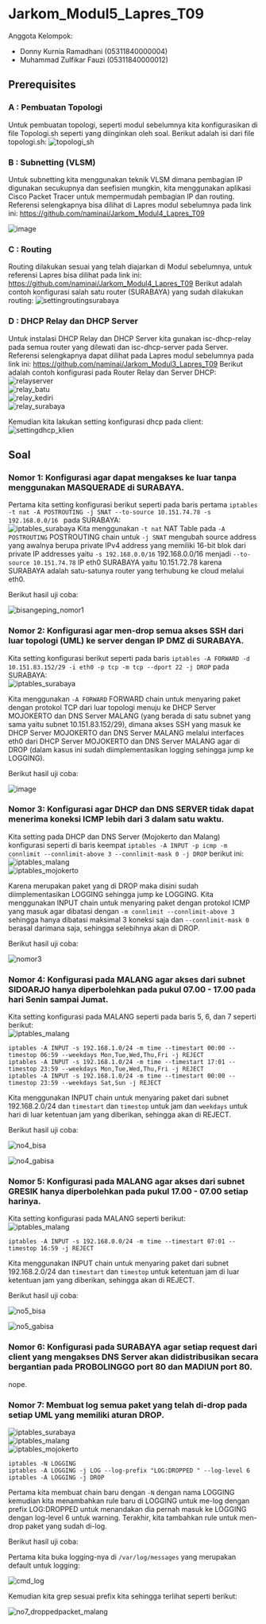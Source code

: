 # Jarkom_Modul5_Lapres_T09
Anggota Kelompok:
- Donny Kurnia Ramadhani (05311840000004)  
- Muhammad Zulfikar Fauzi (05311840000012)  

## Prerequisites
### A : Pembuatan Topologi
Untuk pembuatan topologi, seperti modul sebelumnya kita konfigurasikan di file Topologi.sh seperti yang diinginkan oleh soal. Berikut adalah isi dari file topologi.sh:
![topologi_sh](https://user-images.githubusercontent.com/61267430/103164636-700dee00-4840-11eb-948a-464089170703.PNG) 

### B : Subnetting (VLSM)
Untuk subnetting kita menggunakan teknik VLSM dimana pembagian IP digunakan secukupnya dan seefisien mungkin, kita menggunakan aplikasi Cisco Packet Tracer untuk mempermudah pembagian IP dan routing. Referensi selengkapnya bisa dilihat di Lapres modul sebelumnya pada link ini: https://github.com/naminai/Jarkom_Modul4_Lapres_T09

![image](https://user-images.githubusercontent.com/61267430/103167050-6db88d80-485a-11eb-8026-275088193bb9.png)

### C : Routing
Routing dilakukan sesuai yang telah diajarkan di Modul sebelumnya, untuk referensi Lapres bisa dilihat pada link ini: https://github.com/naminai/Jarkom_Modul4_Lapres_T09
Berikut adalah contoh konfigurasi salah satu router (SURABAYA) yang sudah dilakukan routing: 
![settingroutingsurabaya](https://user-images.githubusercontent.com/61267430/103164658-c0854b80-4840-11eb-88d5-6fb8df26c007.PNG)

### D : DHCP Relay dan DHCP Server
Untuk instalasi DHCP Relay dan DHCP Server kita gunakan isc-dhcp-relay pada semua router yang dilewati dan isc-dhcp-server pada Server. Referensi selengkapnya dapat dilihat pada Lapres modul sebelumnya pada link ini: https://github.com/naminai/Jarkom_Modul3_Lapres_T09
Berikut adalah contoh konfigurasi pada Router Relay dan Server DHCP:  
![relayserver](https://user-images.githubusercontent.com/61267430/103164678-f1658080-4840-11eb-91d8-1d5a3f5dcc97.PNG)  
![relay_batu](https://user-images.githubusercontent.com/61267430/103164679-f296ad80-4840-11eb-934a-c753e36c4f02.PNG)  
![relay_kediri](https://user-images.githubusercontent.com/61267430/103164680-f32f4400-4840-11eb-8f0b-f3ca4f48873e.PNG)  
![relay_surabaya](https://user-images.githubusercontent.com/61267430/103164682-f3c7da80-4840-11eb-8d53-c14168b35ec8.PNG)  

Kemudian kita lakukan setting konfigurasi dhcp pada client:  
![settingdhcp_klien](https://user-images.githubusercontent.com/61267430/103164706-3b4e6680-4841-11eb-9314-51062846cfa0.PNG)

## Soal
### Nomor 1: Konfigurasi agar dapat mengakses ke luar tanpa menggunakan MASQUERADE di SURABAYA.
Pertama kita setting konfigurasi berikut seperti pada baris pertama `iptables -t nat -A POSTROUTING -j SNAT --to-source 10.151.74.78 -s 192.168.0.0/16 ` pada SURABAYA:  
![iptables_surabaya](https://user-images.githubusercontent.com/61267430/103164774-f70f9600-4841-11eb-9231-e913de2f8d7e.PNG) 
Kita menggunakan `-t nat` NAT Table pada `-A POSTROUTING` POSTROUTING chain untuk `-j SNAT` mengubah source address yang awalnya berupa private IPv4 address yang memiliki 16-bit blok dari private IP addresses yaitu `-s 192.168.0.0/16` 192.168.0.0/16 menjadi `--to-source 10.151.74.78` IP eth0 SURABAYA yaitu 10.151.72.78 karena SURABAYA adalah satu-satunya router yang terhubung ke cloud melalui eth0.

Berikut hasil uji coba: 

![bisangeping_nomor1](https://user-images.githubusercontent.com/61267430/103166767-ecf89200-4857-11eb-8b58-cbf4f52267ba.PNG)  

### Nomor 2: Konfigurasi agar men-drop semua akses SSH dari luar topologi (UML) ke server dengan IP DMZ di SURABAYA.
Kita setting konfigurasi berikut seperti pada baris `iptables -A FORWARD -d 10.151.83.152/29 -i eth0 -p tcp -m tcp --dport 22 -j DROP` pada SURABAYA:   
![iptables_surabaya](https://user-images.githubusercontent.com/61267430/103164774-f70f9600-4841-11eb-9231-e913de2f8d7e.PNG)  

Kita menggunakan `-A FORWARD` FORWARD chain untuk menyaring paket dengan protokol TCP dari luar topologi menuju ke DHCP Server MOJOKERTO dan DNS Server MALANG (yang berada di satu subnet yang sama yaitu subnet 10.151.83.152/29), dimana akses SSH yang masuk ke DHCP Server MOJOKERTO dan DNS Server MALANG melalui interfaces eth0 dari DHCP Server MOJOKERTO dan DNS Server MALANG agar di DROP (dalam kasus ini sudah diimplementasikan logging sehingga jump ke LOGGING).

Berikut hasil uji coba:   

![image](https://user-images.githubusercontent.com/61267430/103166964-b7ed3f00-4859-11eb-9619-f0baeab8adb6.png) 

### Nomor 3: Konfigurasi agar DHCP dan DNS SERVER tidak dapat menerima koneksi ICMP lebih dari 3 dalam satu waktu.
Kita setting pada DHCP dan DNS Server (Mojokerto dan Malang) konfigurasi seperti di baris keempat `iptables -A INPUT -p icmp -m connlimit --connlimit-above 3 --connlimit-mask 0 -j DROP` berikut ini:  
![iptables_malang](https://user-images.githubusercontent.com/61267430/103164868-44d8ce00-4843-11eb-93af-f2643066d4da.PNG)  
![iptables_mojokerto](https://user-images.githubusercontent.com/61267430/103164869-4609fb00-4843-11eb-9023-cf998259df32.PNG)  

Karena merupakan paket yang di DROP maka disini sudah diimplementasikan LOGGING sehingga jump ke LOGGING. Kita menggunakan INPUT chain untuk menyaring paket dengan protokol ICMP yang masuk agar dibatasi dengan `-m connlimit --connlimit-above 3`  sehingga hanya dibatasi maksimal 3 koneksi saja dan `--connlimit-mask 0` berasal darimana saja, sehingga selebihnya akan di DROP. 

Berikut hasil uji coba:

![nomor3](https://user-images.githubusercontent.com/61267430/103166778-0ac5f700-4858-11eb-9c3a-1ce95d07dc27.PNG)

### Nomor 4: Konfigurasi pada MALANG agar akses dari subnet SIDOARJO hanya diperbolehkan pada pukul 07.00 - 17.00 pada hari Senin sampai Jumat.
Kita setting konfigurasi pada MALANG seperti pada baris 5, 6, dan 7 seperti berikut:  
![iptables_malang](https://user-images.githubusercontent.com/61267430/103164868-44d8ce00-4843-11eb-93af-f2643066d4da.PNG)  
```
iptables -A INPUT -s 192.168.1.0/24 -m time --timestart 00:00 --timestop 06:59 --weekdays Mon,Tue,Wed,Thu,Fri -j REJECT
iptables -A INPUT -s 192.168.1.0/24 -m time --timestart 17:01 --timestop 23:59 --weekdays Mon,Tue,Wed,Thu,Fri -j REJECT
iptables -A INPUT -s 192.168.1.0/24 -m time --timestart 00:00 --timestop 23:59 --weekdays Sat,Sun -j REJECT
```

Kita menggunakan INPUT chain untuk menyaring paket dari subnet 192.168.2.0/24 dan `timestart` dan `timestop` untuk jam dan `weekdays` untuk hari di luar ketentuan jam yang diberikan, sehingga akan di REJECT.

Berikut hasil uji coba:

![no4_bisa](https://user-images.githubusercontent.com/61267430/103166786-203b2100-4858-11eb-9d84-59adb344ffe8.PNG)    

![no4_gabisa](https://user-images.githubusercontent.com/61267430/103166788-20d3b780-4858-11eb-88b7-4e63f98ed0e7.PNG)    
  

### Nomor 5: Konfigurasi pada MALANG agar akses dari subnet GRESIK hanya diperbolehkan pada pukul 17.00 - 07.00 setiap harinya.
Kita setting konfigurasi pada MALANG seperti berikut:  
![iptables_malang](https://user-images.githubusercontent.com/61267430/103164868-44d8ce00-4843-11eb-93af-f2643066d4da.PNG)  
```
iptables -A INPUT -s 192.168.0.0/24 -m time --timestart 07:01 --timestop 16:59 -j REJECT
```   
Kita menggunakan INPUT chain untuk menyaring paket dari subnet 192.168.2.0/24 dan `timestart` dan `timestop` untuk ketentuan jam di luar ketentuan jam yang diberikan, sehingga akan di REJECT.

Berikut hasil uji coba: 

![no5_bisa](https://user-images.githubusercontent.com/61267430/103166796-33e68780-4858-11eb-89dd-3ff8fa6401e0.PNG)  

![no5_gabisa](https://user-images.githubusercontent.com/61267430/103166799-347f1e00-4858-11eb-9309-5ca252f3b8ca.PNG)  

### Nomor 6: Konfigurasi pada SURABAYA agar setiap request dari client yang mengakses DNS Server akan didistribusikan secara bergantian pada PROBOLINGGO port 80 dan MADIUN port 80.
nope.

### Nomor 7: Membuat log semua paket yang telah di-drop pada setiap UML yang memiliki aturan DROP.  
![iptables_surabaya](https://user-images.githubusercontent.com/61267430/103164774-f70f9600-4841-11eb-9231-e913de2f8d7e.PNG)  
![iptables_malang](https://user-images.githubusercontent.com/61267430/103164868-44d8ce00-4843-11eb-93af-f2643066d4da.PNG)  
![iptables_mojokerto](https://user-images.githubusercontent.com/61267430/103164869-4609fb00-4843-11eb-9023-cf998259df32.PNG)  
```
iptables -N LOGGING
iptables -A LOGGING -j LOG --log-prefix "LOG:DROPPED " --log-level 6
iptables -A LOGGING -j DROP
```

Pertama kita membuat chain baru dengan `-N` dengan nama LOGGING kemudian kita menambahkan rule baru di LOGGING untuk me-log dengan prefix LOG:DROPPED untuk menandakan dia pernah masuk ke LOGGING dengan log-level 6 untuk warning. Terakhir, kita tambahkan rule untuk men-drop paket yang sudah di-log.

Berikut hasil uji coba:   

Pertama kita buka logging-nya di `/var/log/messages` yang merupakan default untuk logging:  

![cmd_log](https://user-images.githubusercontent.com/61267430/103166814-46f95780-4858-11eb-985c-a1b4bb71516a.PNG) 

Kemudian kita grep sesuai prefix kita sehingga terlihat seperti berikut:  

![no7_droppedpacket_malang](https://user-images.githubusercontent.com/61267430/103166753-bde22080-4857-11eb-9f4c-51628f5fcf20.PNG)  
